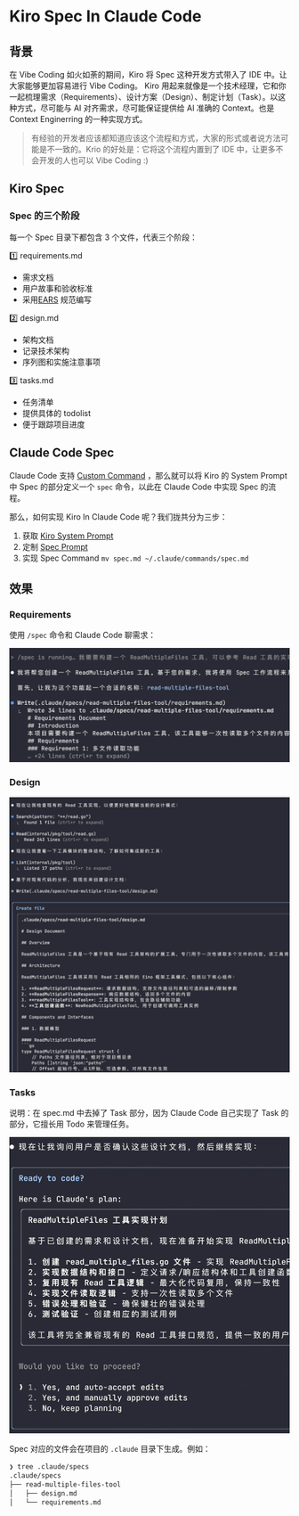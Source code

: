 # Kiro Spec In Claude Code

## 背景

在 Vibe Coding 如火如荼的期间，Kiro 将 Spec 这种开发方式带入了 IDE 中。让大家能够更加容易进行 Vibe Coding。
Kiro 用起来就像是一个技术经理，它和你一起梳理需求（Requirements）、设计方案（Design）、制定计划（Task）。以这种方式，尽可能与 AI 对齐需求，尽可能保证提供给 AI 准确的 Context。也是 Context Enginerring 的一种实现方式。

> 有经验的开发者应该都知道应该这个流程和方式，大家的形式或者说方法可能是不一致的。Krio 的好处是：它将这个流程内置到了 IDE 中，让更多不会开发的人也可以 Vibe Coding :)

## Kiro Spec

### Spec 的三个阶段

每一个 Spec 目录下都包含 3 个文件，代表三个阶段：

1️⃣ requirements.md

- 需求文档
- 用户故事和验收标准
- 采用[EARS](https://visuresolutions.com/zh-CN/%E7%94%9F%E6%B4%BB%E6%8C%87%E5%8D%97/%E9%87%87%E7%94%A8%E8%80%B3%E6%9C%B5%E7%AC%A6%E5%8F%B7/) 规范编写

2️⃣ design.md

- 架构文档
- 记录技术架构
- 序列图和实施注意事项

3️⃣ tasks.md

- 任务清单
- 提供具体的 todolist
- 便于跟踪项目进度

## Claude Code Spec

Claude Code 支持 [Custom Command](https://docs.anthropic.com/en/docs/claude-code/common-workflows#create-custom-slash-commands) ，那么就可以将 Kiro 的 System Prompt 中 Spec 的部分定义一个 `spec` 命令，以此在 Claude Code 中实现 Spec 的流程。

那么，如何实现 Kiro In Claude Code 呢？我们拢共分为三步：

1. 获取 [Kiro System Prompt](./kiro-system-prompt.md)
2. 定制 [Spec Prompt](./spec.md)
3. 实现 Spec Command `mv spec.md ~/.claude/commands/spec.md`

## 效果

### Requirements

使用 `/spec` 命令和 Claude Code 聊需求：

![requirement](./spec.png)

### Design

![design](./design.png)

### Tasks

说明：在 spec.md 中去掉了 Task 部分，因为 Claude Code 自己实现了 Task 的部分，它擅长用 Todo 来管理任务。

![tasks](./task.png)

Spec 对应的文件会在项目的 `.claude` 目录下生成。例如：

```
❯ tree .claude/specs
.claude/specs
├── read-multiple-files-tool
│   ├── design.md
│   └── requirements.md
```
